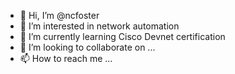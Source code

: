 - 👋 Hi, I’m @ncfoster
- 👀 I’m interested in network automation
- 🌱 I’m currently learning Cisco Devnet certification
- 💞️ I’m looking to collaborate on ...
- 📫 How to reach me ...

<!---
ncfoster/ncfoster is a ✨ special ✨ repository because its `README.md` (this file) appears on your GitHub profile.
You can click the Preview link to take a look at your changes.
--->
